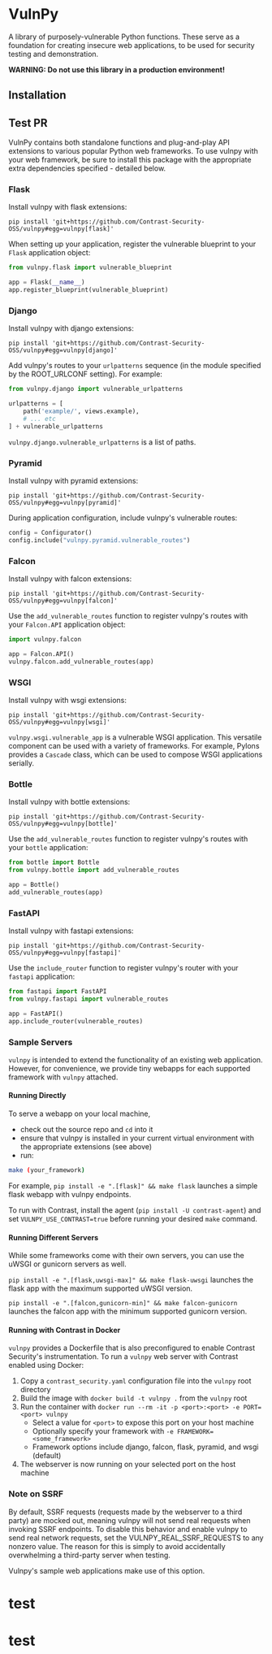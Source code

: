 # VulnPy

A library of purposely-vulnerable Python functions. These serve as a foundation for creating
insecure web applications, to be used for security testing and demonstration.

**WARNING: Do not use this library in a production environment!**

## Installation ## 
## Test PR

VulnPy contains both standalone functions and plug-and-play API extensions to various popular
Python web frameworks. To use vulnpy with your web framework, be sure to install this package with
the appropriate extra dependencies specified - detailed below.

### Flask

Install vulnpy with flask extensions:

```
pip install 'git+https://github.com/Contrast-Security-OSS/vulnpy#egg=vulnpy[flask]'
```

When setting up your application, register the vulnerable blueprint to your `Flask` application
object:

```py
from vulnpy.flask import vulnerable_blueprint

app = Flask(__name__)
app.register_blueprint(vulnerable_blueprint)
```

### Django

Install vulnpy with django extensions:

```
pip install 'git+https://github.com/Contrast-Security-OSS/vulnpy#egg=vulnpy[django]'
```

Add vulnpy's routes to your `urlpatterns` sequence (in the module specified by the ROOT_URLCONF
setting). For example:

```py
from vulnpy.django import vulnerable_urlpatterns

urlpatterns = [
	path('example/', views.example),
    # ... etc
] + vulnerable_urlpatterns
```

`vulnpy.django.vulnerable_urlpatterns` is a list of paths.


### Pyramid

Install vulnpy with pyramid extensions:

```
pip install 'git+https://github.com/Contrast-Security-OSS/vulnpy#egg=vulnpy[pyramid]'
```

During application configuration, include vulnpy's vulnerable routes:

```py
config = Configurator()
config.include("vulnpy.pyramid.vulnerable_routes")
```

### Falcon

Install vulnpy with falcon extensions:

```
pip install 'git+https://github.com/Contrast-Security-OSS/vulnpy#egg=vulnpy[falcon]'
```

Use the `add_vulnerable_routes` function to register vulnpy's routes with your `Falcon.API`
application object:

```py
import vulnpy.falcon

app = Falcon.API()
vulnpy.falcon.add_vulnerable_routes(app)
```

### WSGI

Install vulnpy with wsgi extensions:

```
pip install 'git+https://github.com/Contrast-Security-OSS/vulnpy#egg=vulnpy[wsgi]'
```

`vulnpy.wsgi.vulnerable_app` is a vulnerable WSGI application. This versatile component
can be used with a variety of frameworks. For example, Pylons provides a `Cascade` class,
which can be used to compose WSGI applications serially.

### Bottle

Install vulnpy with bottle extensions:

```
pip install 'git+https://github.com/Contrast-Security-OSS/vulnpy#egg=vulnpy[bottle]'
```

Use the `add_vulnerable_routes` function to register vulnpy's routes with your `bottle`
application:

```py
from bottle import Bottle
from vulnpy.bottle import add_vulnerable_routes

app = Bottle()
add_vulnerable_routes(app)
```

### FastAPI

Install vulnpy with fastapi extensions:

```
pip install 'git+https://github.com/Contrast-Security-OSS/vulnpy#egg=vulnpy[fastapi]'
```

Use the `include_router` function to register vulnpy's router with your `fastapi`
application:

```py
from fastapi import FastAPI
from vulnpy.fastapi import vulnerable_routes

app = FastAPI()
app.include_router(vulnerable_routes)
```

### Sample Servers

`vulnpy` is intended to extend the functionality of an existing web application. However, for
convenience, we provide tiny webapps for each supported framework with `vulnpy` attached.

#### Running Directly

To serve a webapp on your local machine,
- check out the source repo and `cd` into it
- ensure that vulnpy is installed in your current virtual environment with the appropriate extensions (see above)
- run:

```sh
make (your_framework)
```

For example, `pip install -e ".[flask]" && make flask` launches a simple flask webapp with vulnpy
endpoints.

To run with Contrast, install the agent (`pip install -U contrast-agent`) and set
`VULNPY_USE_CONTRAST=true` before running your desired `make` command.

#### Running Different Servers

While some frameworks come with their own servers, you can use the uWSGI or 
gunicorn servers as well.

`pip install -e ".[flask,uwsgi-max]" && make flask-uwsgi`
launches the flask app with the maximum supported uWSGI version.

`pip install -e ".[falcon,gunicorn-min]" && make falcon-gunicorn`
launches the falcon app with the minimum supported gunicorn version.

#### Running with Contrast in Docker

`vulnpy` provides a Dockerfile that is also preconfigured to enable Contrast Security's
instrumentation. To run a `vulnpy` web server with Contrast enabled using Docker:

1. Copy a `contrast_security.yaml` configuration file into the `vulnpy` root directory
2. Build the image with `docker build -t vulnpy .` from the `vulnpy` root
3. Run the container with `docker run --rm -it -p <port>:<port> -e PORT=<port> vulnpy`
	* Select a value for `<port>` to expose this port on your host machine
	* Optionally specify your framework with `-e FRAMEWORK=<some_framework>`
	* Framework options include django, falcon, flask, pyramid, and wsgi (default)
4. The webserver is now running on your selected port on the host machine

### Note on SSRF

By default, SSRF requests (requests made by the webserver to a third party) are mocked out, meaning
vulnpy will not send real requests when invoking SSRF endpoints. To disable this behavior and
enable vulnpy to send real network requests, set the VULNPY_REAL_SSRF_REQUESTS to any nonzero value.
The reason for this is simply to avoid accidentally overwhelming a third-party server when testing.

Vulnpy's sample web applications make use of this option.
# test
# test
